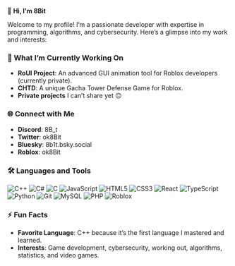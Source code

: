 👋 **Hi, I'm 8Bit**

Welcome to my profile! I’m a passionate developer with expertise in programming, algorithms, and cybersecurity. Here’s a glimpse into my work and interests:

### 🔭 What I’m Currently Working On
- **RoUI Project**: An advanced GUI animation tool for Roblox developers (currently private).
- **CHTD**: A unique Gacha Tower Defense Game for Roblox.
- **Private projects** I can’t share yet 😔

### 🌐 Connect with Me
- **Discord**: 8B_t
- **Twitter**: ok8Bit
- **Bluesky**: 8b1t.bsky.social
- **Roblox**: ok8Bit

### 🛠 Languages and Tools
![C++](https://img.shields.io/badge/C++-%2300599C.svg?style=flat&logo=c%2B%2B&logoColor=white)
![C#](https://img.shields.io/badge/C%23-%23239120.svg?style=flat&logo=c-sharp&logoColor=white)
![C](https://img.shields.io/badge/C-%23A8B9CC.svg?style=flat&logo=c&logoColor=white)
![JavaScript](https://img.shields.io/badge/JavaScript-%23F7DF1E.svg?style=flat&logo=javascript&logoColor=black)
![HTML5](https://img.shields.io/badge/HTML5-%23E34F26.svg?style=flat&logo=html5&logoColor=white)
![CSS3](https://img.shields.io/badge/CSS3-%231572B6.svg?style=flat&logo=css3&logoColor=white)
![React](https://img.shields.io/badge/React-%2320232a.svg?style=flat&logo=react&logoColor=%2361DAFB)
![TypeScript](https://img.shields.io/badge/TypeScript-%23007ACC.svg?style=flat&logo=typescript&logoColor=white)
![Python](https://img.shields.io/badge/Python-%2314354C.svg?style=flat&logo=python&logoColor=white)
![Git](https://img.shields.io/badge/Git-%23F05032.svg?style=flat&logo=git&logoColor=white)
![MySQL](https://img.shields.io/badge/MySQL-%234479A1.svg?style=flat&logo=mysql&logoColor=white)
![PHP](https://img.shields.io/badge/PHP-%23777BB4.svg?style=flat&logo=php&logoColor=white)
![Roblox](https://img.shields.io/badge/Roblox-%23000000.svg?style=flat&logo=roblox&logoColor=white)

### ⚡ Fun Facts
- **Favorite Language**: C++ because it’s the first language I mastered and learned.
- **Interests**: Game development, cybersecurity, working out, algorithms, statistics, and video games.

